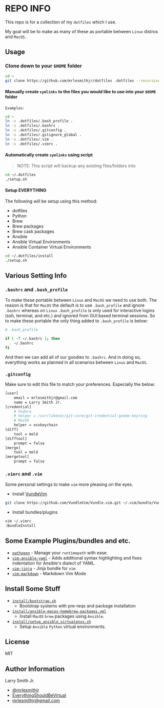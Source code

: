 
# REPO INFO

This repo is for a collection of my `dotfiles` which I use.

My goal will be to make as many of these as portable between `Linux` distros
and `MacOS`.

## Usage

### Clone down to your `$HOME` folder

```bash
cd ~
git clone https://github.com/mrlesmithjr/dotfiles .dotfiles --recursive
```

#### Manually create `symlinks` to the files you would like to use into your `$HOME` folder

`Examples`:

```bash
cd ~
ln -s .dotfiles/.bash_profile .
ln -s .dotfiles/.bashrc .
ln -s .dotfiles/.gitconfig .
ln -s .dotfiles/.gitignore_global .
ln -s .dotfiles/.vim .
ln -s .dotfiles/.vimrc .
```

#### Automatically create `symlinks` using script

> NOTE: This script will backup any existing files/folders into

```bash
cd ~/.dotfiles
./setup.sh
```

#### Setup **EVERYTHING**

The following will be setup using this method:

- dotfiles
- Python
- Brew
- Brew packages
- Brew cask packages
- Ansible
- Ansible Virtual Environments
- Ansible Container Virtual Environments

```bash
cd ~/.dotfiles/install
./setup.sh
```

## Various Setting Info

### `.bashrc` and `.bash_profile`

To make these portable between `Linux` and `MacOS` we need to use both. The
reason is that for `MacOS` the default is to use `.bash_profile` and ignore
`.bashrc` whereas on `Linux` `.bash_profile` is only used for interactive
logins (ssh, terminal, and etc.) and ignored from GUI based terminal sessions.
So to make these portable the only thing added to `.bash_profile` is below:

```bash
# .bash_profile

if [ -f ~/.bashrc ]; then
  . ~/.bashrc
fi
```

And then we can add all of our goodies to `.bashrc`. And in doing so,
everything works as planned in all scenarios between `Linux` and `MacOS`.

### `.gitconfig`

Make sure to edit this file to match your preferences. Especially the below:

```bash
[user]
    email = mrlesmithjr@gmail.com
    name = Larry Smith Jr.
[credential]
    # Fedora
    # helper = /usr/libexec/git-core/git-credential-gnome-keyring
    # MacOS
    helper = osxkeychain
[diff]
    tool = meld
[difftool]
    prompt = false
[merge]
    tool = meld
[mergetool]
    prompt = false
```

### `.vimrc` and `.vim`

Some personal settings to make `vim` more pleasing on the eyes.

- Install [VundleVim](https://github.com/VundleVim/Vundle.vim)

```bash
git clone https://github.com/VundleVim/Vundle.vim.git ~/.vim/bundle/Vundle.vim
```

- Install bundles/plugins

```bash
vim ~/.vimrc
:BundleInstall
```

## Some Example Plugins/bundles and etc.

- [`pathogen`](https://github.com/tpope/vim-pathogen) - Manage your
    `runtimepath` with ease.
- [`vim-ansible-yaml`](https://github.com/chase/vim-ansible-yaml) - Adds
    additional syntax highlighting and fixes indentation for Ansible's dialect
    of YAML.
- [`vim-jinja`](https://github.com/lepture/vim-jinja) - Jinja bundle for `vim`
- [`vim-markdown`](https://github.com/plasticboy/vim-markdown) - Markdown Vim
    Mode

## Install Some Stuff

- [`install/bootstrap.sh`](install/bootstrap.sh)
  - Bootstrap systems with pre-reqs and package installation
- [`install/ansible-macos-homebrew-packages.yml`](install/ansible-macos-homebrew-packages.yml)
  - Install `MacOS` `brew` packages using `Ansible`.
- [`install/setup_ansible_virtualenvs.sh`](install/setup_ansible_virtualenvs.sh)
  - Setup `Ansible` `Python` virtual environments.

## License

MIT

## Author Information

Larry Smith Jr.

- [@mrlesmithjr](https://www.twitter.com/mrlesmithjr)
- [EverythingShouldBeVirtual](http://everythingshouldbevirtual.com)
- [mrlesmithjr@gmail.com](mailto:mrlesmithjr@gmail.com)

